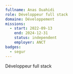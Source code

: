 ```yaml
---
fullname: Anas Ouahidi
role: Développeur full stack
domaine: Développement
missions:
  - start: 2022-09-13
    end: 2024-12-31
    status: independent
    employer: ANCT
badges:
  - segur
---
```

Développeur full stack